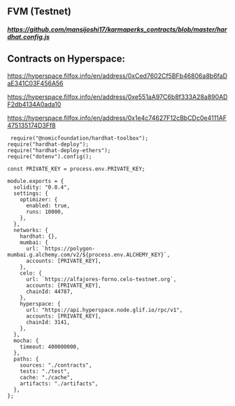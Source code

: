 ## FVM (Testnet)

##### https://github.com/mansijoshi17/karmaperks_contracts/blob/master/hardhat.config.js

## Contracts on Hyperspace:

https://hyperspace.filfox.info/en/address/0xCed7602Cf5BFb46806a8b6faDaE341C03F456A56

https://hyperspace.filfox.info/en/address/0xe551aA97C6b8f333A28a890ADF2db4134A0ada10

https://hyperspace.filfox.info/en/address/0x1e4c74627F12cBbCDc0e4111AF475135174D3Ff8

```
 require("@nomicfoundation/hardhat-toolbox");
require("hardhat-deploy");
require("hardhat-deploy-ethers");
require("dotenv").config();

const PRIVATE_KEY = process.env.PRIVATE_KEY;

module.exports = {
  solidity: "0.8.4",
  settings: {
    optimizer: {
      enabled: true,
      runs: 10000,
    },
  },
  networks: {
    hardhat: {},
    mumbai: {
      url: `https://polygon-mumbai.g.alchemy.com/v2/${process.env.ALCHEMY_KEY}`,
      accounts: [PRIVATE_KEY],
    },
    celo: {
      url: `https://alfajores-forno.celo-testnet.org`,
      accounts: [PRIVATE_KEY],
      chainId: 44787,
    },
    hyperspace: {
      url: "https://api.hyperspace.node.glif.io/rpc/v1",
      accounts: [PRIVATE_KEY],
      chainId: 3141,
    },
  },
  mocha: {
    timeout: 400000000,
  },
  paths: {
    sources: "./contracts",
    tests: "./test",
    cache: "./cache",
    artifacts: "./artifacts",
  },
};
```

